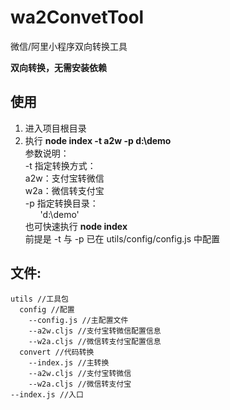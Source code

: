 # wa2ConvetTool #
微信/阿里小程序双向转换工具

**双向转换，无需安装依赖**
## 使用 ##
1.  进入项目根目录
2. 	执行
**node index -t a2w -p d:\demo**<br/>
  参数说明：<br/>
  -t
  指定转换方式：<br/>
          a2w：支付宝转微信<br/>
          w2a：微信转支付宝<br/>
  -p
  指定转换目录：<br/>
       'd:\demo'<br/>
也可快速执行
**node index**<br/>
前提是
-t 与 -p 已在 utils/config/config.js 中配置
## 文件: ##
	utils //工具包
	  config //配置
	    --config.js //主配置文件
	    --a2w.cljs //支付宝转微信配置信息
	    --w2a.cljs //微信转支付宝配置信息
	  convert //代码转换
	    --index.js //主转换
	    --a2w.cljs //支付宝转微信
	    --w2a.cljs //微信转支付宝
	--index.js //入口

